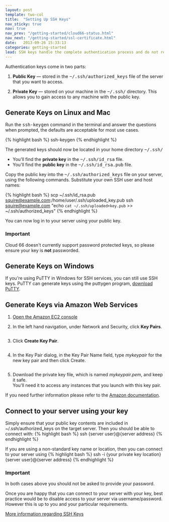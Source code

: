 ```yaml
---
layout: post
template: two-col
title:  "Setting Up SSH Keys"
nav_sticky: true
nav: true
nav_prev: "/getting-started/cloud66-status.html"
nav_next: "/getting-started/ssl-certificate.html"
date:   2013-09-26 15:33:13
categories: getting-started
lead: SSH keys handle the complete authentication process and do not require you to enter a password to connect to your server
---
```



<p>Authentication keys come in two parts:</p>

<ol>
	<li>
		<p>
			<strong>Public Key</strong> &mdash; stored in the <kbd>~/.ssh/authorized&#95;keys</kbd> file of the server that you want to access.
		</p>
	</li>
	<li>
		<p>
			<strong>Private Key</strong> &mdash; stored on your machine in the <kbd>~/.ssh/</kbd> directory. This allows you to gain access to any machine with the public key.
		</p>
	</li>
</ol>

## Generate Keys on Linux and Mac

<p>Run the <kbd>ssh-keygen</kbd> command in the terminal and answer the questions when prompted, the defaults are acceptable for most use cases.</p>

{% highlight bash %}
ssh-keygen
{% endhighlight %}

<p>The generated keys should now be located in your home directory <kbd>~/.ssh/</kbd></p>

<ul>
	<li>
		You'll find the <strong>private key</strong> in the <kbd>~/.ssh/id&#95;rsa</kbd> file.
	</li>
	<li>
		You'll find the <strong>public key</strong> in the <kbd>~/.ssh/id&#95;rsa.pub</kbd> file.
	</li>
</ul>

<p>Copy the public key into the <kbd>~/.ssh/authorized&#95;keys</kbd> file on your server, using the following commands. Substitute your own SSH user and host names:</p>

{% highlight bash %}
scp ~/.ssh/id_rsa.pub squire@example.com:/home/user/.ssh/uploaded_key.pub
ssh squire@example.com "echo `cat ~/.ssh/uploaded+key.pub` >> ~/.ssh/authorized_keys"
{% endhighlight %}

<p>You can now log in to your server using your public key.</p>

<div class="notice">
		<h3>Important</h3>
		<p>Cloud 66 doesn't currently support password protected keys, so please ensure your key is <strong>not</strong> passworded.</p>
</div>

## Generate Keys on Windows

If you're using PuTTY in Windows for SSH services, you can still use SSH keys. PuTTY can generate keys using the puttygen program, <a href="http://www.chiark.greenend.org.uk/~sgtatham/putty/" target="&#95;blank">download PuTTY</a>.

## Generate Keys via Amazon Web Services

<ol class="instruction-list">
	<li><a href="https://console.aws.amazon.com/ec2/" target="_blank">Open the Amazon EC2 console</a></li>
	<li>
		<p>In the left hand navigation, under Network and Security, click <b>Key Pairs</b>.</p>
		<p><img src="http://cloud66.com/assets/help/aws-key-1.png" alt=""></p>
	</li>
	<li>
		<p>Click <b>Create Key Pair</b>.</p>
		<p><img src="http://cloud66.com/assets/help/aws-key-2.png" alt=""></p>
	</li>
	<li>
		<p>In the Key Pair dialog, in the Key Pair Name field, type <i>mykeypair</i> for the new key pair and then click Create.</p>
		<p><img src="http://cloud66.com/assets/help/aws-key-3.png" alt=""></p>
	</li>
	<li>
		<p>Download the private key file, which is named <i>mykeypair.pem</i>, and keep it safe.<br>
		You'll need it to access any instances that you launch with this key pair.</p>
	</li>
</ol>
<p>If you need further information please refer to the <a href="http://docs.amazonwebservices.com/gettingstarted/latest/wah-linux/getting-started-create-key-pair.html">Amazon documentation</a>.</p>

## Connect to your server using your key

Simply ensure that your public key contents are included in ~/.ssh/authorized&#95;keys on the target server. Then you should be able to connect with:
{% highlight bash %}
ssh {server user}@{server address}
{% endhighlight %}

If you are using a non-standard key name or location, then you can connect to your server using
{% highlight bash %}
ssh -i {your private key location} {server user}@{server address}
{% endhighlight %}

<div class="notice">
		<h3>Important</h3>
		<p>In both cases above you should not be asked to provide your password.</p>
</div>

Once you are happy that you can connect to your server with your key, best practice would be to disable access to your server via username/password. However this is up to you and your particular requirements.

<p><a href="http://library.linode.com/security/ssh-keys">More information regarding SSH Keys</a></p>